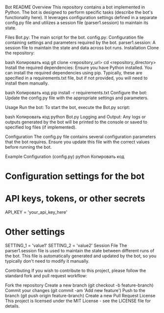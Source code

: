 Bot README
Overview
This repository contains a bot implemented in Python. The bot is designed to perform specific tasks (describe the bot's functionality here). It leverages configuration settings defined in a separate config.py file and utilizes a session file (parser1.session) to maintain its state.

Files
Bot.py: The main script for the bot.
config.py: Configuration file containing settings and parameters required by the bot.
parser1.session: A session file to maintain the state and data across bot runs.
Installation
Clone the repository:

bash
Копировать код
git clone <repository_url>
cd <repository_directory>
Install the required dependencies:
Ensure you have Python installed. You can install the required dependencies using pip. Typically, these are specified in a requirements.txt file, but if not provided, you will need to install them manually.

bash
Копировать код
pip install -r requirements.txt
Configure the bot:
Update the config.py file with the appropriate settings and parameters.

Usage
Run the bot:
To start the bot, execute the Bot.py script:

bash
Копировать код
python Bot.py
Logging and Output:
Any logs or outputs generated by the bot will be printed to the console or saved to specified log files (if implemented).

Configuration
The config.py file contains several configuration parameters that the bot requires. Ensure you update this file with the correct values before running the bot.

Example Configuration (config.py)
python
Копировать код
# Configuration settings for the bot

# API keys, tokens, or other secrets
API_KEY = 'your_api_key_here'

# Other settings
SETTING_1 = 'value1'
SETTING_2 = 'value2'
Session File
The parser1.session file is used to maintain the state between different runs of the bot. This file is automatically generated and updated by the bot, so you typically don't need to modify it manually.

Contributing
If you wish to contribute to this project, please follow the standard fork and pull request workflow:

Fork the repository
Create a new branch (git checkout -b feature-branch)
Commit your changes (git commit -am 'Add new feature')
Push to the branch (git push origin feature-branch)
Create a new Pull Request
License
This project is licensed under the MIT License - see the LICENSE file for details.
